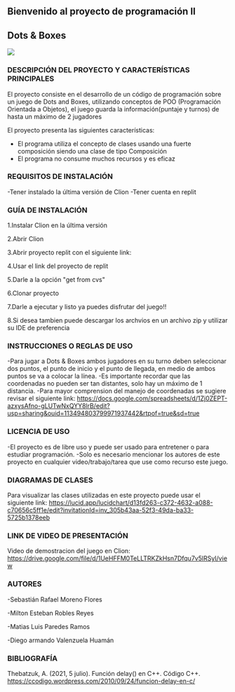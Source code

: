 ## Bienvenido al proyecto de programación II
## Dots & Boxes
![](https://encrypted-tbn0.gstatic.com/images?q=tbn:ANd9GcTghiaQCJilPy2x-mq_OLLxFVIh2oVCYCr6s3kOqraMuarTSV9L80rNKdvMLm-ePJGgTNs&usqp=CAU)

### DESCRIPCIÓN DEL PROYECTO Y CARACTERÍSTICAS PRINCIPALES
El proyecto consiste en el desarrollo de un código de programación sobre un juego de Dots and Boxes, utilizando conceptos de POO (Programación Orientada a Objetos), el juego guarda la información(puntaje y turnos) de hasta un máximo de 2 jugadores

El proyecto presenta las siguientes características:
-  El programa utiliza el concepto de clases usando una fuerte composición siendo una clase de tipo Composición
- El programa no consume muchos recursos y es eficaz

### REQUISITOS DE INSTALACIÓN
-Tener instalado la última versión de Clion
-Tener cuenta en replit

### GUÍA DE INSTALACIÓN
1.Instalar Clion en la última versión

2.Abrir Clion

3.Abrir proyecto replit con el siguiente link:

4.Usar el link del proyecto de replit

5.Darle a la opción "get from cvs"

6.Clonar proyecto

7.Darle a ejecutar y listo ya puedes disfrutar del juego!!

8.Si desea tambien puede descargar los archvios en un archivo zip y utilizar su IDE de preferencia
### INSTRUCCIONES O REGLAS DE USO
-Para jugar a Dots & Boxes ambos jugadores en su turno deben seleccionar dos puntos, el punto de inicio y el punto de llegada, en medio de ambos puntos se va a colocar la línea.
-Es importante recordar que las coordenadas no pueden ser tan distantes, solo hay un máximo de 1 distancia.
-Para mayor comprension del manejo de coordenadas se sugiere revisar el siguiente link: 
https://docs.google.com/spreadsheets/d/1Zj0ZEPT-azxysAfno-gLUTwNxQYY8lrB/edit?usp=sharing&ouid=113494803799971937442&rtpof=true&sd=true
### LICENCIA DE USO
-El proyecto es de libre uso y puede ser usado para entretener o para estudiar programación.
-Solo es necesario mencionar los autores de este proyecto en cualquier video/trabajo/tarea que use como recurso este juego.
### DIAGRAMAS DE CLASES
Para visualizar las clases utilizadas en este proyecto puede usar el siguiente link: https://lucid.app/lucidchart/d13fd263-c372-4632-a088-c70656c5ff1e/edit?invitationId=inv_305b43aa-52f3-49da-ba33-5725b1378eeb
###  LINK DE VIDEO DE PRESENTACIÓN
Video de demostracion del juego en Clion: https://drive.google.com/file/d/1UeHFFM0TeLLTRKZkHsn7Dfqu7v5lRSyI/view
### AUTORES
-Sebastián Rafael Moreno Flores

-Milton Esteban Robles Reyes

-Matias Luis Paredes Ramos

-Diego armando Valenzuela Huamán

### BIBLIOGRAFÍA

Thebatzuk, A. (2021, 5 julio). Función delay() en C++. Código C++. https://ccodigo.wordpress.com/2010/09/24/funcion-delay-en-c/
